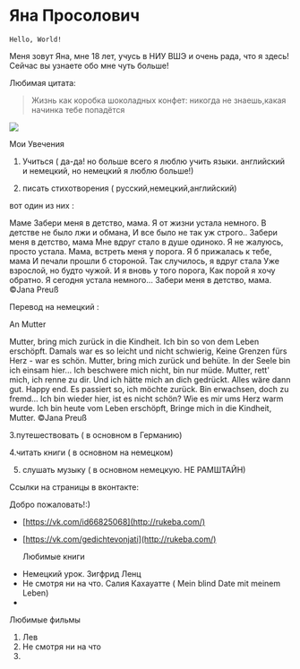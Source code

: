 


Яна Просолович
===========================

    Hello, World!
  Меня зовут Яна, мне 18 лет, учусь в НИУ ВШЭ и очень рада, что я здесь! Сейчас вы узнаете обо мне чуть больше!
  
 Любимая цитата:
> Жизнь как коробка шоколадных конфет: никогда не знаешь,какая начинка тебе попадётся

![](https://github.com/JanaProsolovich/Jana-Prosolovich/blob/master/1Kcaez8Ft3w.jpg)

Мои Увечения
1. Учиться ( да-да! но больше всего я люблю учить языки. английский и немецкий, но немецкий я люблю больше!)

2. писать стихотворения ( русский,немецкий,английский)

вот один из них :



Маме
Забери меня в детство, мама.
Я от жизни устала немного.
В детстве не было лжи и обмана,
И все было не так уж строго..
Забери меня в детство, мама
Мне вдруг стало в душе одиноко.
Я не жалуюсь, просто устала.
Мама, встреть меня у порога.
Я б прижалась к тебе, мама
И печали прошли б стороной. 
Так случилось, я вдруг стала
Уже взрослой, но будто чужой. 
И я вновь у того порога,
Как порой я хочу обратно.
Я сегодня устала немного...
Забери меня в детство, мама. 
©Jana Preuß

Перевод на немецкий :

An Mutter

Mutter, bring mich zurück in die Kindheit.
Ich bin so von dem Leben erschöpft. 
Damals war es so leicht und nicht schwierig,
Keine Grenzen fürs Herz - war es schön.
Mutter, bring mich zurück und behüte. 
In der Seele bin ich einsam hier...
Ich beschwere mich nicht, bin nur müde.
Mutter, rett' mich, ich renne zu dir.
Und ich hätte mich an dich gedrückt.
Alles wäre dann gut. Happy end. 
Es passiert so, ich möchte zurück.
Bin erwachsen, doch zu fremd... 
Ich bin wieder hier, ist es nicht schön?
Wie es mir ums Herz warm wurde.
Ich bin heute vom Leben erschöpft,
Bringe mich in die Kindheit, Mutter.
©Jana Preuß



3.путешествовать ( в основном в Германию)

4.читать книги ( в основном на немецком)

5. слушать музыку ( в основном немецкую. НЕ РАМШТАЙН)


Ссылки на страницы в вконтакте:

Добро пожаловать!:)
+ [https://vk.com/id66825068](http://rukeba.com/) 
+ [https://vk.com/gedichtevonjati](http://rukeba.com/) 
  
  Любимые книги
* Немецкий урок. Зигфрид Ленц
* Не смотря ни на что. Салия Кахауатте ( Mein blind Date mit meinem Leben)
* 
Любимые фильмы
1. Лев
2. Не смотря ни на что
3. 
